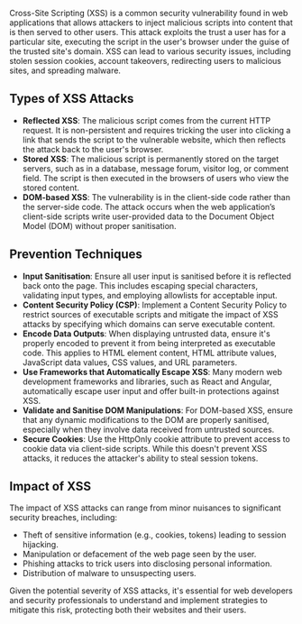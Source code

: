 Cross-Site Scripting (XSS) is a common security vulnerability found in web applications that allows attackers to inject malicious scripts into content that is then served to other users. This attack exploits the trust a user has for a particular site, executing the script in the user's browser under the guise of the trusted site's domain. XSS can lead to various security issues, including stolen session cookies, account takeovers, redirecting users to malicious sites, and spreading malware.

## Types of XSS Attacks

- **Reflected XSS**: The malicious script comes from the current HTTP request. It is non-persistent and requires tricking the user into clicking a link that sends the script to the vulnerable website, which then reflects the attack back to the user's browser.
- **Stored XSS**: The malicious script is permanently stored on the target servers, such as in a database, message forum, visitor log, or comment field. The script is then executed in the browsers of users who view the stored content.
- **DOM-based XSS**: The vulnerability is in the client-side code rather than the server-side code. The attack occurs when the web application’s client-side scripts write user-provided data to the Document Object Model (DOM) without proper sanitisation.

## Prevention Techniques

- **Input Sanitisation**: Ensure all user input is sanitised before it is reflected back onto the page. This includes escaping special characters, validating input types, and employing allowlists for acceptable input.
- **Content Security Policy (CSP)**: Implement a Content Security Policy to restrict sources of executable scripts and mitigate the impact of XSS attacks by specifying which domains can serve executable content.
- **Encode Data Outputs**: When displaying untrusted data, ensure it's properly encoded to prevent it from being interpreted as executable code. This applies to HTML element content, HTML attribute values, JavaScript data values, CSS values, and URL parameters.
- **Use Frameworks that Automatically Escape XSS**: Many modern web development frameworks and libraries, such as React and Angular, automatically escape user input and offer built-in protections against XSS.
- **Validate and Sanitise DOM Manipulations**: For DOM-based XSS, ensure that any dynamic modifications to the DOM are properly sanitised, especially when they involve data received from untrusted sources.
- **Secure Cookies**: Use the HttpOnly cookie attribute to prevent access to cookie data via client-side scripts. While this doesn't prevent XSS attacks, it reduces the attacker's ability to steal session tokens.

## Impact of XSS

The impact of XSS attacks can range from minor nuisances to significant security breaches, including:

- Theft of sensitive information (e.g., cookies, tokens) leading to session hijacking.
- Manipulation or defacement of the web page seen by the user.
- Phishing attacks to trick users into disclosing personal information.
- Distribution of malware to unsuspecting users.

Given the potential severity of XSS attacks, it's essential for web developers and security professionals to understand and implement strategies to mitigate this risk, protecting both their websites and their users.